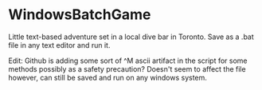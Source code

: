 # WindowsBatchGame
Little text-based adventure set in a local dive bar in Toronto. Save as a .bat file in any text editor and run it.

Edit: Github is adding some sort of ^M ascii artifact in the script for some methods possibly as a safety precaution? Doesn't seem to affect the file however, can still be saved and run on any windows system.
